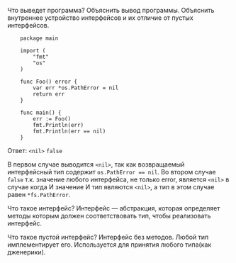 Что выведет программа? Объяснить вывод программы. Объяснить внутреннее устройство интерфейсов и их отличие от пустых интерфейсов.
```golang
    package main
    
    import (
        "fmt"
        "os"
    )
    
    func Foo() error {
        var err *os.PathError = nil
        return err
    }
    
    func main() {
        err := Foo()
        fmt.Println(err)
        fmt.Println(err == nil)
    }
```
Ответ:
`<nil>`
`false`

В первом случае выводится `<nil>`, так как возвращаемый интерфейсный тип
содержит `os.PathError == nil`.
Во втором случае `false` т.к. значение любого интерфейса, не только error, является `<nil>` в случае когда И значение И тип являются `<nil>`,
а тип в этом случае равен `*fs.PathError`.

Что такое интерфейс?
Интерфейс — абстракция, которая определяет методы которым должен соответствовать тип, чтобы реализовать интерфейс.

Что такое пустой интерфейс?
Интерфейс без методов. Любой тип имплементирует его. Используется для принятия любого типа(как дженерики).